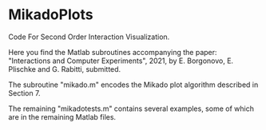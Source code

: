 # MikadoPlots
Code For Second Order Interaction Visualization.

Here you find the Matlab subroutines accompanying the paper: "Interactions and Computer Experiments", 2021, by E. Borgonovo, E. Plischke and G. Rabitti, submitted.

The subroutine "mikado.m" encodes the Mikado plot algorithm described in Section 7.

The remaining "mikadotests.m" contains several examples, some of which are in the remaining Matlab files.
